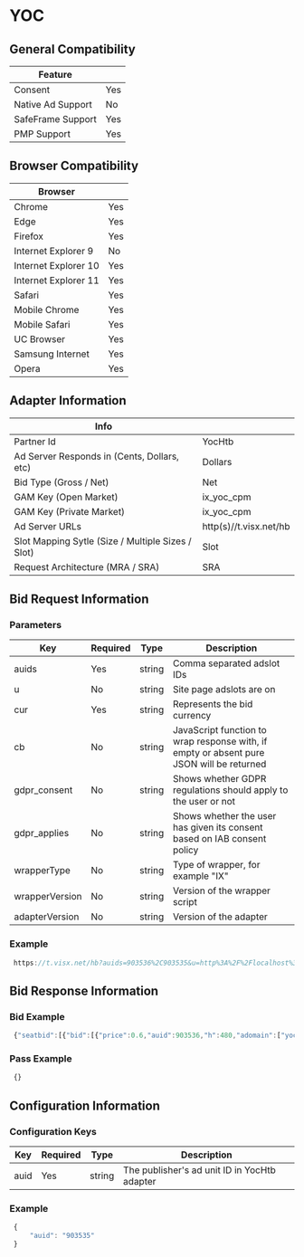# YOC
## General Compatibility
|Feature|  |
|---|---|
| Consent | Yes |
| Native Ad Support | No |
| SafeFrame Support | Yes |
| PMP Support | Yes |
 
## Browser Compatibility
| Browser |  |
|--- |---|
| Chrome | Yes |
| Edge | Yes |
| Firefox | Yes |
| Internet Explorer 9 | No |
| Internet Explorer 10 | Yes |
| Internet Explorer 11 | Yes |
| Safari | Yes |
| Mobile Chrome | Yes |
| Mobile Safari | Yes |
| UC Browser | Yes |
| Samsung Internet | Yes |
| Opera | Yes |
 
## Adapter Information
| Info | |
|---|---|
| Partner Id | YocHtb |
| Ad Server Responds in (Cents, Dollars, etc) | Dollars |
| Bid Type (Gross / Net) | Net |
| GAM Key (Open Market) | ix_yoc_cpm |
| GAM Key (Private Market) | ix_yoc_cpm |
| Ad Server URLs | http(s)//t.visx.net/hb |
| Slot Mapping Sytle (Size / Multiple Sizes / Slot) | Slot |
| Request Architecture (MRA / SRA) | SRA |
 
## Bid Request Information
### Parameters
| Key | Required | Type | Description |
|---|---|---|---|
| auids | Yes | string | Comma separated adslot IDs  |
| u | No | string | Site page adslots are on |
| cur | Yes | string | Represents the bid currency |
| cb | No | string | JavaScript function to wrap response with, if empty or absent pure JSON will be returned |
| gdpr_consent | No | string | Shows whether GDPR regulations should apply to the user or not |
| gdpr_applies | No | string | Shows whether the user has given its consent based on IAB consent policy |
| wrapperType | No | string | Type of wrapper, for example "IX" |
| wrapperVersion | No | string | Version of the wrapper script |
| adapterVersion | No | string | Version of the adapter |
 
### Example
```javascript
 https://t.visx.net/hb?auids=903536%2C903535&u=http%3A%2F%2Flocalhost%3A5837%2Fpublic%2Fdebugger%2Fadapter-debugger.html&cb=window.headertag.YocHtb.adResponseCallbacks._0RXiEn86&gdpr_consent=TEST_GDPR_CONSENT_STRING&gdpr_applies=1&wrapperType=IX&wrapperVersion=2.4.2&adapterVersion=2.0.1
```
 
## Bid Response Information
### Bid Example
```javascript
 {"seatbid":[{"bid":[{"price":0.6,"auid":903536,"h":480,"adomain":["yoc.com"],"adm":"<html><body>Test Ad content</body></html>","w":320,"dealid":11}],"seat":"1"}]}
```
### Pass Example
```javascript
 {}
```
 
## Configuration Information
### Configuration Keys
| Key | Required | Type | Description |
|---|---|---|---|
| auid | Yes | string | The publisher's ad unit ID in YocHtb adapter |
### Example
```javascript
 {
     "auid": "903535"
 }
```
